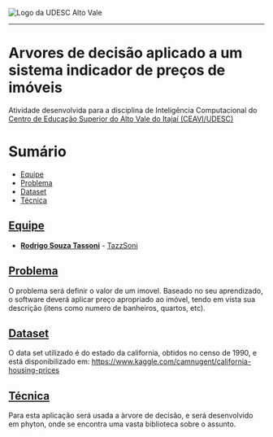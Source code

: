 <!-- Visualizador online: https://stackedit.io/ -->
 ![Logo da UDESC Alto Vale](http://www1.udesc.br/imagens/id_submenu/2019/marca_alto_vale_horizontal_assinatura_rgb_01.jpg)

---

# Arvores de decisão aplicado a um sistema indicador de preços de imóveis

Atividade desenvolvida para a disciplina de Inteligência Computacional do [Centro de Educação Superior do Alto Vale do Itajaí (CEAVI/UDESC)](https://www.udesc.br/ceavi)

# Sumário
* [Equipe](#equipe)
* [Problema](#problema)
* [Dataset](#dataset)
* [Técnica](#tecnica)

## [Equipe](#equipe)
 - [**Rodrigo Souza Tassoni**](mailto:tazzsoni@gmail.com) - [TazzSoni](https://github.com/tazzsoni)
 
## [Problema](#problema)
O problema será definir o valor de um imovel. Baseado no seu aprendizado, o software deverá aplicar preço apropriado ao imóvel, tendo em vista sua descrição (itens como numero de banheiros, quartos, etc).

## [Dataset](#dataset)
O data set utilizado é do estado da california, obtidos no censo de 1990, e está disponibilizado em:
https://www.kaggle.com/camnugent/california-housing-prices

## [Técnica](#tecnica)
Para esta aplicação será usada a àrvore de decisão, e será desenvolvido em phyton, onde se encontra uma vasta biblioteca sobre o assunto.



